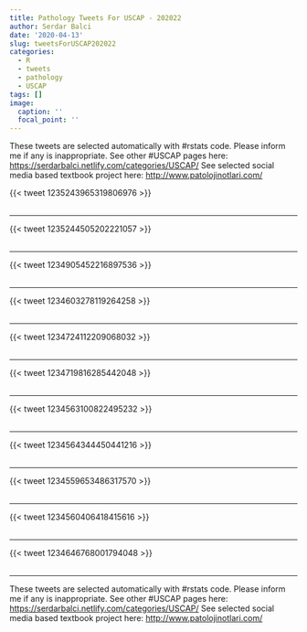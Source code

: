 ```yaml
---
title: Pathology Tweets For USCAP - 202022
author: Serdar Balci
date: '2020-04-13'
slug: tweetsForUSCAP202022
categories:
  - R
  - tweets
  - pathology
  - USCAP
tags: []
image:
  caption: ''
  focal_point: ''
---
```



These tweets are selected automatically with #rstats code. Please inform me if any is inappropriate.
See other #USCAP pages here: https://serdarbalci.netlify.com/categories/USCAP/ 
See selected social media based textbook project here: http://www.patolojinotlari.com/

{{< tweet 1235243965319806976 >}}
<br>
<br>
<hr>
{{< tweet 1235244505202221057 >}}
<br>
<br>
<hr>
{{< tweet 1234905452216897536 >}}
<br>
<br>
<hr>
{{< tweet 1234603278119264258 >}}
<br>
<br>
<hr>
{{< tweet 1234724112209068032 >}}
<br>
<br>
<hr>
{{< tweet 1234719816285442048 >}}
<br>
<br>
<hr>
{{< tweet 1234563100822495232 >}}
<br>
<br>
<hr>
{{< tweet 1234564344450441216 >}}
<br>
<br>
<hr>
{{< tweet 1234559653486317570 >}}
<br>
<br>
<hr>
{{< tweet 1234560406418415616 >}}
<br>
<br>
<hr>
{{< tweet 1234646768001794048 >}}
<br>
<br>
<hr>


These tweets are selected automatically with #rstats code. Please inform me if any is inappropriate.
See other #USCAP pages here: https://serdarbalci.netlify.com/categories/USCAP/ 
See selected social media based textbook project here: http://www.patolojinotlari.com/
